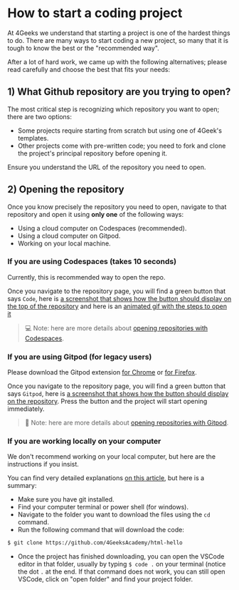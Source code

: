 # How to start a coding project

At 4Geeks we understand that starting a project is one of the hardest things to do. There are many ways to start coding a new project, so many that it is tough to know the best or the "recommended way". 

After a lot of hard work, we came up with the following alternatives; please read carefully and choose the best that fits your needs:

## 1) What Github repository are you trying to open?

The most critical step is recognizing which repository you want to open; there are two options:
- Some projects require starting from scratch but using one of 4Geek's templates.
- Other projects come with pre-written code; you need to fork and clone the project's principal repository before opening it.

Ensure you understand the URL of the repository you need to open.

## 2) Opening the repository

Once you know precisely the repository you need to open, navigate to that repository and open it using **only one** of the following ways:

- Using a cloud computer on Codespaces (recommended).
- Using a cloud computer on Gitpod.
- Working on your local machine.

### If you are using Codespaces (takes 10 seconds)

Currently, this is recommended way to open the repo.

Once you navigate to the repository page, you will find a green button that says `Code`, here is [a screenshot that shows how the button should display on the top of the repository](https://github.com/breatheco-de/content/raw/master/src/assets/images/open-codespace.png) and here is an [animated gif with the steps to open it](https://github.com/breatheco-de/content/raw/master/src/assets/images/create-codespace.gif?raw=true)

> 💻 Note: here are more details about [opening repositories with Codespaces](https://4geeks.com/lesson/how-to-use-github-codespaces).

### If you are using Gitpod (for legacy users)

Please download the Gitpod extension [for Chrome](https://chrome.google.com/webstore/detail/gitpod-always-ready-to-co/dodmmooeoklaejobgleioelladacbeki) or [for Firefox](https://addons.mozilla.org/en-US/firefox/addon/gitpod/).

Once you navigate to the repository page, you will find a green button that says `Gitpod`, here is [a screenshot that shows how the button should display on the repository](https://storage.googleapis.com/breathecode-asset-images/15d7c805161244a5a38d7bbf82fb8d355073ad7ac195088a453fba5777c3ef99.png). Press the button and the project will start opening immediately.

> 🍊 Note: here are more details about [opening repositories with Gitpod](https://4geeks.com/lesson/how-to-use-gitpod).

### If you are working locally on your computer

We don't recommend working on your local computer, but here are the instructions if you insist. 

You can find very detailed explanations [on this article](https://4geeks.com/how-to/github-clone-repository), but here is a summary:

- Make sure you have git installed.
- Find your computer terminal or power shell (for windows).
- Navigate to the folder you want to download the files using the `cd` command.
- Run the following command that will download the code:
```sh
$ git clone https://github.com/4GeeksAcademy/html-hello
````
- Once the project has finished downloading, you can open the VSCode editor in that folder, usually by typing `$ code .` on your terminal (notice the dot `.` at the end. If that command does not work, you can still open VSCode, click on "open folder" and find your project folder.


